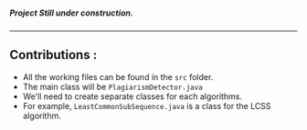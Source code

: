 ##### Project Still under construction.

<hr>

## <b>Contributions :</b>
<ul>
    <li>All the working files can be found in the <code>src</code> folder.</li>
    <li>The main class will be <code>PlagiarismDetector.java</code></li>
    <li>We'll need to create separate classes for each algorithms.</li>
    <li>For example, <code>LeastCommonSubSequence.java</code> is a class for the LCSS algorithm.</li>
</ul>
